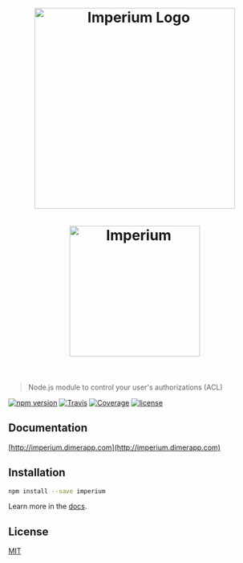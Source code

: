 <h1 align="center"><br><img src="https://user-images.githubusercontent.com/904724/32060625-969d8f74-ba6f-11e7-8f4e-29c9fdf3da33.gif" width="400" alt="Imperium Logo"/><br><br><img src="https://user-images.githubusercontent.com/904724/32060809-2873e68c-ba70-11e7-881b-53ade21cef8d.png" width="260" alt="Imperium"/><br><br></h1>

> Node.js module to control your user's authorizations (ACL)

[![npm version](https://img.shields.io/npm/v/imperium.svg)](https://www.npmjs.com/package/imperium)
[![Travis](https://img.shields.io/travis/cmty/imperium/master.svg)](https://travis-ci.org/cmty/imperium)
[![Coverage](https://img.shields.io/codecov/c/github/cmty/imperium/master.svg)](https://codecov.io/gh/cmty/imperium)
[![license](https://img.shields.io/github/license/cmty/imperium.svg)](https://github.com/cmty/imperium/blob/master/LICENSE.md)

## Documentation

[http://imperium.dimerapp.com](http://imperium.dimerapp.com)

## Installation

```bash
npm install --save imperium
```

Learn more in the [docs](http://imperium.dimerapp.com).

## License

[MIT](https://github.com/cmty/imperium/blob/master/LICENSE.md)
